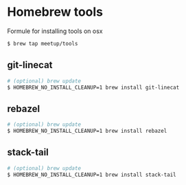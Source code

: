 # Homebrew tools

Formule for installing tools on osx

```sh
$ brew tap meetup/tools
```

## git-linecat

```sh
# (optional) brew update
$ HOMEBREW_NO_INSTALL_CLEANUP=1 brew install git-linecat
```

## rebazel

```sh
# (optional) brew update
$ HOMEBREW_NO_INSTALL_CLEANUP=1 brew install rebazel
```

## stack-tail

```sh
# (optional) brew update
$ HOMEBREW_NO_INSTALL_CLEANUP=1 brew install stack-tail
```